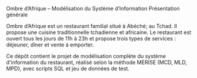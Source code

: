  Ombre d’Afrique – Modélisation du Système d’Information
Présentation générale

Ombre d’Afrique est un restaurant familial situé à Abéché; au Tchad. Il propose une cuisine traditionnelle tchadienne et africaine. Le restaurant est ouvert tous les jours de 11h à 23h et propose trois types de services : déjeuner, dîner et vente à emporter.

Ce dépôt contient le projet de modélisation complète du système d'information du restaurant, réalisé selon la méthode MERISE (MCD, MLD, MPD), avec scripts SQL et jeu de données de test.

